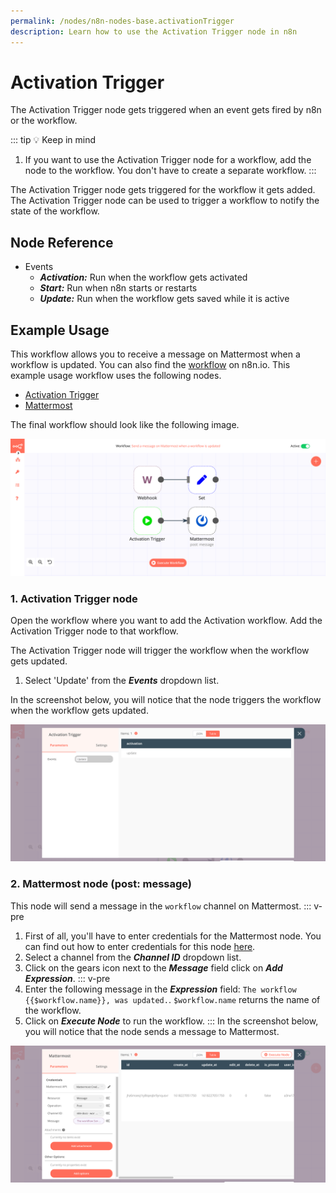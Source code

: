 ```yaml
---
permalink: /nodes/n8n-nodes-base.activationTrigger
description: Learn how to use the Activation Trigger node in n8n
---
```


# Activation Trigger

The Activation Trigger node gets triggered when an event gets fired by n8n or the workflow.

::: tip 💡 Keep in mind
1. If you want to use the Activation Trigger node for a workflow, add the node to the workflow. You don't have to create a separate workflow.
:::

The Activation Trigger node gets triggered for the workflow it gets added. The Activation Trigger node can be used to trigger a workflow to notify the state of the workflow.

## Node Reference

- Events
    - ***Activation:*** Run when the workflow gets activated
    - ***Start:*** Run when n8n starts or restarts
    - ***Update:*** Run when the workflow gets saved while it is active

## Example Usage

This workflow allows you to receive a message on Mattermost when a workflow is updated. You can also find the [workflow](https://n8n.io/workflows/1033) on n8n.io. This example usage workflow uses the following nodes.
- [Activation Trigger]()
- [Mattermost](../../nodes/Mattermost/README.md)

The final workflow should look like the following image.

![A workflow with the Webhook node](./workflow.png)

### 1. Activation Trigger node

Open the workflow where you want to add the Activation workflow. Add the Activation Trigger node to that workflow.

The Activation Trigger node will trigger the workflow when the workflow gets updated.

1. Select 'Update' from the ***Events*** dropdown list.

In the screenshot below, you will notice that the node triggers the workflow when the workflow gets updated.

![Using the Activation Trigger node to trigger the workflow](./ActivationTrigger_node.png)

### 2. Mattermost node (post: message)

This node will send a message in the `workflow` channel on Mattermost.
::: v-pre
1. First of all, you'll have to enter credentials for the Mattermost node. You can find out how to enter credentials for this node [here](../../../credentials/Mattermost/README.md).
2. Select a channel from the ***Channel ID*** dropdown list.
3. Click on the gears icon next to the ***Message*** field click on ***Add Expression***.
::: v-pre
4. Enter the following message in the ***Expression*** field: `The workflow {{$workflow.name}}, was updated.`. `$workflow.name` returns the name of the workflow.
5. Click on ***Execute Node*** to run the workflow.
:::
In the screenshot below, you will notice that the node sends a message to Mattermost.

![Using the Mattermost node to send a message to a channel](./Mattermost_node.png)
